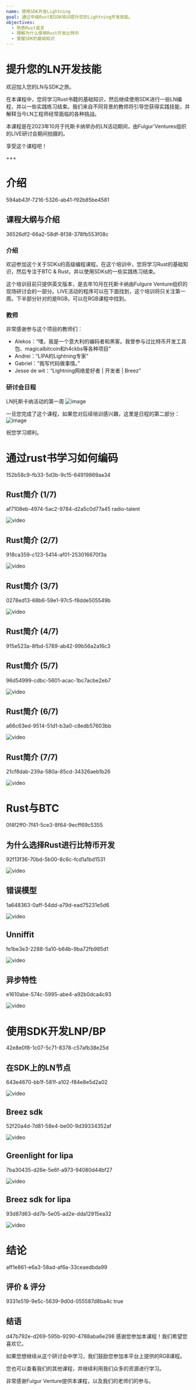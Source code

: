 ```yaml
---
name: 使用SDK开发Lightning
goal: 通过中级Rust和SDK培训提升您的Lightning开发技能。
objectives:
  - 熟悉Rust语言
  - 理解为什么使用Rust开发比特币
  - 掌握SDK的基础知识
---
```


# 提升您的LN开发技能

欢迎加入您的LN与SDK之旅。

在本课程中，您将学习Rust书籍的基础知识，然后继续使用SDK进行一些LN编程，并以一些实践练习结束。我们来自不同背景的教师将引导您获得实践技能，并解释当今LN工程师经常面临的各种挑战。

本课程是在2023年10月于托斯卡纳举办的LN活动期间，由Fulgur'Ventures组织的LIVE研讨会期间拍摄的。

享受这个课程吧！

+++

# 介绍

<partId>594ab43f-7216-5326-ab41-f92b85be4581</partId>

## 课程大纲与介绍

<chapterId>36526df2-66a2-58df-8f38-378fb553f08c</chapterId>

### 介绍

欢迎参加这个关于SDKs的高级编程课程。在这个培训中，您将学习Rust的基础知识，然后专注于BTC & Rust，并以使用SDKs的一些实践练习结束。

这个培训目前只提供英文版本，是去年10月在托斯卡纳由Fulgure Venture组织的现场研讨会的一部分。LIVE活动的程序可以在下面找到，这个培训将只关注第一周。下半部分针对的是RGB，可以在RGB课程中找到。

### 教师

非常感谢参与这个项目的教师们：

- Alekos：“嘿，我是一个意大利的编码者和黑客。我曾参与过比特币开发工具包、magicalbitcoin和h4ckbs等各种项目”
- Andrei：“LIPA的Lightning专家”
- Gabriel：“我写代码做事情。”
- Jesse de wit：“Lightning网络爱好者 | 开发者 | Breez”

### 研讨会日程

LN托斯卡纳活动的第一周
![image](assets/1.webp)

一旦您完成了这个课程，如果您对后续培训感兴趣，这里是日程的第二部分：
![image](assets/2.webp)

祝您学习顺利。

# 通过rust书学习如何编码

<partId>152b58c9-fb33-5d3b-9c15-64919869aa34</partId>

## Rust简介 (1/7)

<chapterId>af7108eb-4974-5ac2-9784-d2a5c0d77a45</chapterId>
<professor>radio-talent</professor>

![video](https://www.youtube.com/watch?v=aZYhDXE_Gas)

## Rust简介 (2/7)

<chapterId>918ca359-c123-5414-af01-253016670f3a</chapterId>

![video](https://youtu.be/Xm8eCv4LQPc)

## Rust简介 (3/7)

<chapterId>0278ed13-68b6-59e1-97c5-f8dde505549b</chapterId>

![video](https://youtu.be/R8NeHvHT0uc)

## Rust简介 (4/7)

<chapterId>915e523a-8fbd-5789-ab42-99b56a2a16c3</chapterId>

## Rust简介 (5/7)

<chapterId>96d54999-cdbc-5601-acac-1bc7acbe2eb7</chapterId>

![video](https://youtu.be/PxQkVmxOc40)

## Rust简介 (6/7)

<chapterId>a66c63ed-9514-51d1-b3a0-c8edb57603bb</chapterId>

![video](https://youtu.be/3C6hl9BW-Ho)

## Rust简介 (7/7)

<chapterId>21cf8dab-239a-580a-85cd-34326aeb1b26</chapterId>

![video](https://youtu.be/SBDcb_AauHM)

# Rust与BTC

<partId>0f4f2ff0-7f41-5ce3-8f64-9ecff69c5355</partId>

## 为什么选择Rust进行比特币开发

<chapterId>92f13f36-70bd-5b00-8c6c-fcd1a1bd1531</chapterId>

![video](https://youtu.be/veLj2w6ulpc)

## 错误模型

<chapterId>1a648363-0aff-54dd-a79d-ead75231e5d6</chapterId>

![video](https://youtu.be/X3VKhLtKTRU)

## Unniffit

<chapterId>fe1be3e3-2288-5a10-b64b-9ba72fb985d1</chapterId>

![video](https://youtu.be/zro9GQpJrH0)

## 异步特性

<chapterId>e1610abe-574c-5995-abe4-a92b0dca4c93</chapterId>

![video](https://youtu.be/cz66eTfk0lw)

# 使用SDK开发LNP/BP

<partId>42e8e0f8-1c07-5c71-8378-c57afb38e25d</partId>

## 在SDK上的LN节点

<chapterId>643e4670-bb1f-581f-a102-f84e8e5d2a02</chapterId>

![video](https://youtu.be/aEzpxuhLdeo)

## Breez sdk

<chapterId>52f20a4d-7d81-58e4-be00-9d39334352af</chapterId>

![video](https://youtu.be/M3ad9BE6ovo)

## Greenlight for lipa

<chapterId>7ba30435-d26e-5e6f-a973-94080d44bf27</chapterId>

![video](https://youtu.be/gKiIPF4apeE)

## Breez sdk for lipa

<chapterId>93d87d63-dd7b-5e05-ad2e-dda12915ea32</chapterId>

![video](https://youtu.be/6VaIVvBKjLY)

# 结论

<partId>aff1e861-e6a3-58ad-af6a-33ceaedbda99</partId>


## 评价 & 评分
<chapterId>9331e519-9e5c-5639-9d0d-055587d8ba4c</chapterId>
<isCourseReview>true</isCourseReview>

## 结语

<chapterId>d47b792e-d269-595b-9290-4788aba6e298</chapterId>
感谢您参加本课程！我们希望您喜欢它。

如果您想继续从这个研讨会中学习，我们鼓励您参加本平台上提供的RGB课程。

您也可以查看我们的其他课程，并继续利用我们众多的资源进行学习。

非常感谢Fulgur Venture提供本课程，以及我们的老师们的参与。

